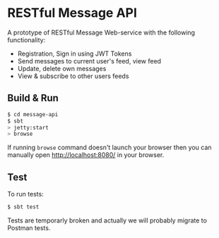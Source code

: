 # RESTful Message API #

A prototype of RESTful Message Web-service with the following functionality:

* Registration, Sign in using JWT Tokens
* Send messages to current user's feed, view feed
* Update, delete own messages
* View & subscribe to other users feeds

## Build & Run ##

```sh
$ cd message-api
$ sbt
> jetty:start
> browse
```

If running `browse` command doesn't launch your browser then you can manually open [http://localhost:8080/](http://localhost:8080/) in your browser.

## Test ##

To run tests:

```sh
$ sbt test
```

Tests are temporarly broken and actually we will probably migrate to Postman tests.

